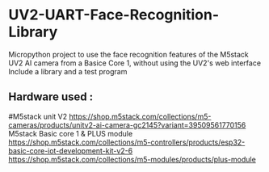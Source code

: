 # UV2-UART-Face-Recognition-Library
Micropython project to use the face recognition features of the M5stack UV2 AI camera from a Basice Core 1, without using the  UV2's web interface 
Include a library and a test program

## Hardware used : 
#M5stack unit V2
https://shop.m5stack.com/collections/m5-cameras/products/unitv2-ai-camera-gc2145?variant=39509561770156
M5stack Basic core 1 & PLUS module 
https://shop.m5stack.com/collections/m5-controllers/products/esp32-basic-core-iot-development-kit-v2-6
https://shop.m5stack.com/collections/m5-modules/products/plus-module
